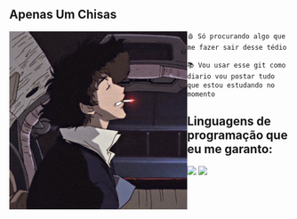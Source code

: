 ## Apenas Um Chisas 
<div>
<img align="left" src="https://github.com/RenChisaki/RenChisaki/blob/main/image/spike.png" alt="spike de cowboy bebop" width="320"/> 

```
🩸 Só procurando algo que me fazer sair desse tédio 

📚 Vou usar esse git como diario vou postar tudo que estou estudando no momento
```
<div>

## Linguagens de programação que eu me garanto:

<div>
<img height=50 src="https://cdn.jsdelivr.net/gh/devicons/devicon/icons/c/c-original.svg"/>
<img height=50 src="https://cdn-icons-png.flaticon.com/512/6132/6132222.png"/>
<div>
